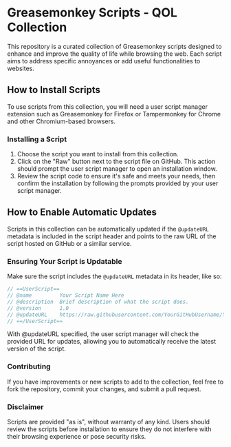 # Greasemonkey Scripts - QOL Collection

This repository is a curated collection of Greasemonkey scripts designed to enhance and improve the quality of life while browsing the web. Each script aims to address specific annoyances or add useful functionalities to websites.

## How to Install Scripts

To use scripts from this collection, you will need a user script manager extension such as Greasemonkey for Firefox or Tampermonkey for Chrome and other Chromium-based browsers.

### Installing a Script

1. Choose the script you want to install from this collection.
2. Click on the "Raw" button next to the script file on GitHub. This action should prompt the user script manager to open an installation window.
3. Review the script code to ensure it's safe and meets your needs, then confirm the installation by following the prompts provided by your user script manager.

## How to Enable Automatic Updates

Scripts in this collection can be automatically updated if the `@updateURL` metadata is included in the script header and points to the raw URL of the script hosted on GitHub or a similar service.

### Ensuring Your Script is Updatable

Make sure the script includes the `@updateURL` metadata in its header, like so:

```javascript
// ==UserScript==
// @name         Your Script Name Here
// @description  Brief description of what the script does.
// @version      1.0
// @updateURL    https://raw.githubusercontent.com/YourGitHubUsername/YourRepositoryName/main/YourScriptName.user.js
// ==/UserScript==
```

With @updateURL specified, the user script manager will check the provided URL for updates, allowing you to automatically receive the latest version of the script.

### Contributing

If you have improvements or new scripts to add to the collection, feel free to fork the repository, commit your changes, and submit a pull request.

### Disclaimer

Scripts are provided "as is", without warranty of any kind. Users should review the scripts before installation to ensure they do not interfere with their browsing experience or pose security risks.
